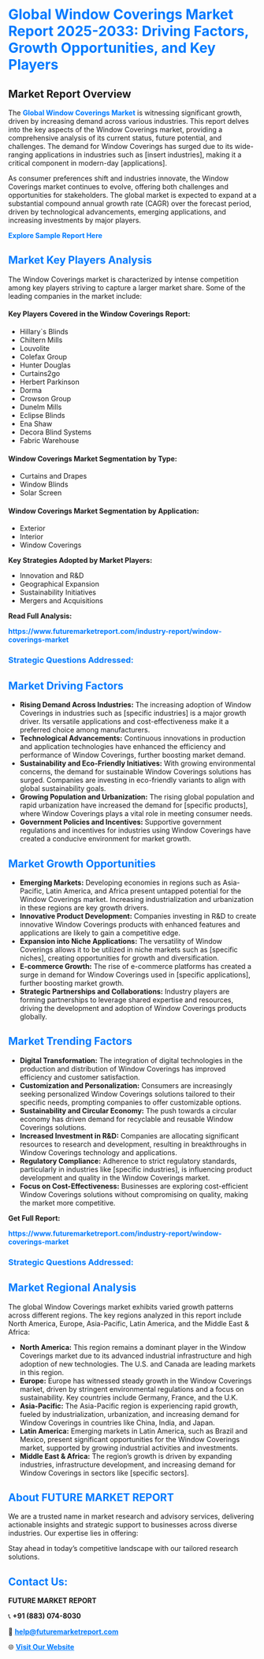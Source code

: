 <h1 style="color: #007BFF;">Global Window Coverings Market Report 2025-2033: Driving Factors, Growth Opportunities, and Key Players</h1>

<section id="overview">
<h2>Market Report Overview</h2>
<p>The <a href="https://www.futuremarketreport.com/industry-report/window-coverings-market" style="color: #007BFF; text-decoration: none;"><strong>Global Window Coverings Market</strong></a> is witnessing significant growth, driven by increasing demand across various industries. This report delves into the key aspects of the Window Coverings market, providing a comprehensive analysis of its current status, future potential, and challenges. The demand for Window Coverings has surged due to its wide-ranging applications in industries such as [insert industries], making it a critical component in modern-day [applications].</p>
<p>As consumer preferences shift and industries innovate, the Window Coverings market continues to evolve, offering both challenges and opportunities for stakeholders. The global market is expected to expand at a substantial compound annual growth rate (CAGR) over the forecast period, driven by technological advancements, emerging applications, and increasing investments by major players.</p>
</section>

<section id="overview">
<p><a href="https://www.futuremarketreport.com/request-sample/reportId=121719" style="color: #007BFF; text-decoration: none;"><strong>Explore Sample Report Here</strong></a></p>
</section>

<section id="key-players">
<h2 style="color: #007BFF;">Market Key Players Analysis</h2>
<p>The Window Coverings market is characterized by intense competition among key players striving to capture a larger market share. Some of the leading companies in the market include:</p>
<h4>Key Players Covered in the Window Coverings Report:</h4>
<ul><li>Hillary`s Blinds</li><li>Chiltern Mills</li><li>Louvolite</li><li>Colefax Group</li><li>Hunter Douglas</li><li>Curtains2go</li><li>Herbert Parkinson</li><li>Dorma</li><li>Crowson Group</li><li>Dunelm Mills</li><li>Eclipse Blinds</li><li>Ena Shaw</li><li>Decora Blind Systems</li><li>Fabric Warehouse</li></ul>
<h4>Window Coverings Market Segmentation by Type:</h4>
<ul><li>Curtains and Drapes</li><li>Window Blinds</li><li>Solar Screen</li></ul>

<h4>Window Coverings Market Segmentation by Application:</h4>
<ul><li>Exterior</li><li>Interior</li><li>Window Coverings</li></ul>
<p><strong>Key Strategies Adopted by Market Players:</strong></p>
<ul>
<li>Innovation and R&D</li>
<li>Geographical Expansion</li>
<li>Sustainability Initiatives</li>
<li>Mergers and Acquisitions</li>
</ul>
</section>

<section>
<p><strong>Read Full Analysis: </strong></p><a href="https://www.futuremarketreport.com/industry-report/window-coverings-market" style="color: #007BFF; text-decoration: none;"><strong>https://www.futuremarketreport.com/industry-report/window-coverings-market</strong></a>
<h3 style="color: #007BFF;">Strategic Questions Addressed:</h3>
</section>

<section id="driving-factors">
<h2 style="color: #007BFF;">Market Driving Factors</h2>
<ul>
<li><strong>Rising Demand Across Industries:</strong> The increasing adoption of Window Coverings in industries such as [specific industries] is a major growth driver. Its versatile applications and cost-effectiveness make it a preferred choice among manufacturers.</li>
<li><strong>Technological Advancements:</strong> Continuous innovations in production and application technologies have enhanced the efficiency and performance of Window Coverings, further boosting market demand.</li>
<li><strong>Sustainability and Eco-Friendly Initiatives:</strong> With growing environmental concerns, the demand for sustainable Window Coverings solutions has surged. Companies are investing in eco-friendly variants to align with global sustainability goals.</li>
<li><strong>Growing Population and Urbanization:</strong> The rising global population and rapid urbanization have increased the demand for [specific products], where Window Coverings plays a vital role in meeting consumer needs.</li>
<li><strong>Government Policies and Incentives:</strong> Supportive government regulations and incentives for industries using Window Coverings have created a conducive environment for market growth.</li>
</ul>
</section>

<section id="growth-opportunities">
<h2 style="color: #007BFF;">Market Growth Opportunities</h2>
<ul>
<li><strong>Emerging Markets:</strong> Developing economies in regions such as Asia-Pacific, Latin America, and Africa present untapped potential for the Window Coverings market. Increasing industrialization and urbanization in these regions are key growth drivers.</li>
<li><strong>Innovative Product Development:</strong> Companies investing in R&D to create innovative Window Coverings products with enhanced features and applications are likely to gain a competitive edge.</li>
<li><strong>Expansion into Niche Applications:</strong> The versatility of Window Coverings allows it to be utilized in niche markets such as [specific niches], creating opportunities for growth and diversification.</li>
<li><strong>E-commerce Growth:</strong> The rise of e-commerce platforms has created a surge in demand for Window Coverings used in [specific applications], further boosting market growth.</li>
<li><strong>Strategic Partnerships and Collaborations:</strong> Industry players are forming partnerships to leverage shared expertise and resources, driving the development and adoption of Window Coverings products globally.</li>
</ul>
</section>

<section id="trending-factors">
<h2 style="color: #007BFF;">Market Trending Factors</h2>
<ul>
<li><strong>Digital Transformation:</strong> The integration of digital technologies in the production and distribution of Window Coverings has improved efficiency and customer satisfaction.</li>
<li><strong>Customization and Personalization:</strong> Consumers are increasingly seeking personalized Window Coverings solutions tailored to their specific needs, prompting companies to offer customizable options.</li>
<li><strong>Sustainability and Circular Economy:</strong> The push towards a circular economy has driven demand for recyclable and reusable Window Coverings solutions.</li>
<li><strong>Increased Investment in R&D:</strong> Companies are allocating significant resources to research and development, resulting in breakthroughs in Window Coverings technology and applications.</li>
<li><strong>Regulatory Compliance:</strong> Adherence to strict regulatory standards, particularly in industries like [specific industries], is influencing product development and quality in the Window Coverings market.</li>
<li><strong>Focus on Cost-Effectiveness:</strong> Businesses are exploring cost-efficient Window Coverings solutions without compromising on quality, making the market more competitive.</li>
</ul>
</section>

<section>
<p><strong>Get Full Report: </strong></p><a href="https://www.futuremarketreport.com/industry-report/window-coverings-market" style="color: #007BFF; text-decoration: none;"><strong>https://www.futuremarketreport.com/industry-report/window-coverings-market</strong></a>
<h3 style="color: #007BFF;">Strategic Questions Addressed:</h3>
</section>


<section id="regional-analysis">
<h2 style="color: #007BFF;">Market Regional Analysis</h2>
<p>The global Window Coverings market exhibits varied growth patterns across different regions. The key regions analyzed in this report include North America, Europe, Asia-Pacific, Latin America, and the Middle East & Africa:</p>
<ul>
<li><strong>North America:</strong> This region remains a dominant player in the Window Coverings market due to its advanced industrial infrastructure and high adoption of new technologies. The U.S. and Canada are leading markets in this region.</li>
<li><strong>Europe:</strong> Europe has witnessed steady growth in the Window Coverings market, driven by stringent environmental regulations and a focus on sustainability. Key countries include Germany, France, and the U.K.</li>
<li><strong>Asia-Pacific:</strong> The Asia-Pacific region is experiencing rapid growth, fueled by industrialization, urbanization, and increasing demand for Window Coverings in countries like China, India, and Japan.</li>
<li><strong>Latin America:</strong> Emerging markets in Latin America, such as Brazil and Mexico, present significant opportunities for the Window Coverings market, supported by growing industrial activities and investments.</li>
<li><strong>Middle East & Africa:</strong> The region’s growth is driven by expanding industries, infrastructure development, and increasing demand for Window Coverings in sectors like [specific sectors].</li>
</ul>
</section>

<footer>
<h2 style="color: #007BFF;">About FUTURE MARKET REPORT</h2>
<p>We are a trusted name in market research and advisory services, delivering actionable insights and strategic support to businesses across diverse industries. Our expertise lies in offering:</p>

<p>Stay ahead in today’s competitive landscape with our tailored research solutions.</p>

<h2 style="color: #007BFF;">Contact Us:</h2>
<p><strong>FUTURE MARKET REPORT</strong></p>
<p>📞 <strong>+91 (883) 074-8030</strong></p>
<p>📧 <strong><a href="mailto:help@futuremarketreport.com" style="color: #007BFF;">help@futuremarketreport.com</a></strong></p>
<p>🌐 <strong><a href="https://www.futuremarketreport.com/" style="color: #007BFF;">Visit Our Website</a></strong></p>
</footer>